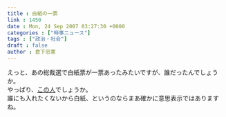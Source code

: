 ```yaml
---
title : 白紙の一票
link : 1450
date : Mon, 24 Sep 2007 03:27:30 +0000
categories : ["時事ニュース"]
tags : ["政治・社会"]
draft : false
author : 倉下忠憲
---
```


えっと、あの総裁選で白紙票が一票あったみたいですが、誰だったんでしょうか。<BR>やっぱり、<A HREF="http://www.sugimurataizo.net/" TARGET="_blank">この人</A>でしょうか。<BR>誰にも入れたくないから白紙、というのならまあ確かに意思表示ではありますね。<BR><br><br>
